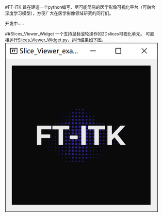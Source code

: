 #FT-ITK
旨在建造一个python编写、尽可能简易的医学影像可视化平台（可融合深度学习模型），方便广大在医学影像领域研究的同行们。

开发中.....


##Slices_Viewer_Widget
一个支持鼠标滚轮操作的2Dslices可视化单元。
可直接运行Slices_Viewer_Widget.py，运行结果如下图。
![](Readme-images/slice_viewer_widget.PNG)

